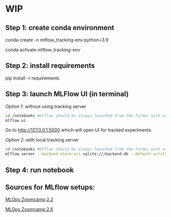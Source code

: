 # WIP

## Step 1: create conda environment

conda create -n mlflow_tracking-env python=3.9

conda activate mlflow_tracking-env

## Step 2: install requirements

pip install -r requirements

## Step 3: launch MLFlow UI (in terminal)

*Option 1*: without using tracking server

```sh
cd /notebooks #mlflow should be always launched from the folder with notebooks/scripts
mlflow ui
```

Go to http://127.0.0.1:5000 which will open UI for tracked experiments.

*Option 2*: with local tracking server

```sh
cd /notebooks #mlflow should be always launched from the folder with notebooks/scripts
mlflow server --backend-store-uri sqlite:///backend.db --default-artifact-root ./artifacts_local
```

## Step 4: run notebook

## Sources for MLflow setups:

[MLOps Zoomcamp 2.2](https://youtu.be/cESCQE9J3ZE)

[MLOps Zoomcamp 2.6](https://youtu.be/1ykg4YmbFVA)





